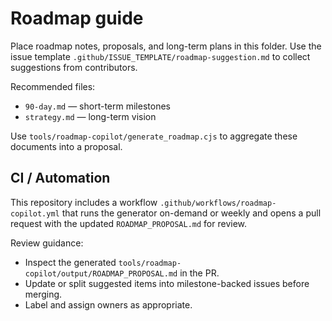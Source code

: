 Roadmap guide
=============

Place roadmap notes, proposals, and long-term plans in this folder. Use the issue template `.github/ISSUE_TEMPLATE/roadmap-suggestion.md` to collect suggestions from contributors.

Recommended files:
- `90-day.md` — short-term milestones
- `strategy.md` — long-term vision

Use `tools/roadmap-copilot/generate_roadmap.cjs` to aggregate these documents into a proposal.

CI / Automation
---------------
This repository includes a workflow `.github/workflows/roadmap-copilot.yml` that runs the generator on-demand or weekly and opens a pull request with the updated `ROADMAP_PROPOSAL.md` for review.

Review guidance:
- Inspect the generated `tools/roadmap-copilot/output/ROADMAP_PROPOSAL.md` in the PR.
- Update or split suggested items into milestone-backed issues before merging.
- Label and assign owners as appropriate.
